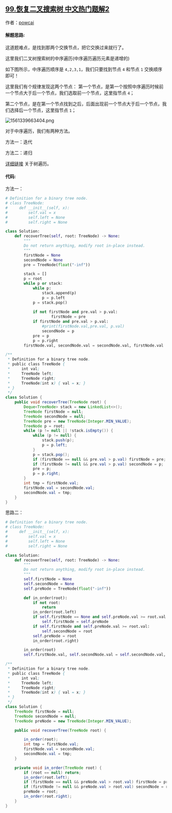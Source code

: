 ## [99.恢复二叉搜索树 中文热门题解2](https://leetcode.cn/problems/recover-binary-search-tree/solutions/100000/zhong-xu-bian-li-by-powcai)

作者：[powcai](https://leetcode.cn/u/powcai)
#### 解题思路:

这道题难点，是找到那两个交换节点，把它交换过来就行了。

这里我们二叉树搜索树的中序遍历(中序遍历遍历元素是递增的)

如下图所示，中序遍历顺序是 `4,2,3,1`，我们只要找到节点 `4` 和节点 `1` 交换顺序即可！

这里我们有个规律发现这两个节点：
第一个节点，是第一个按照中序遍历时候前一个节点大于后一个节点，我们选取前一个节点，这里指节点 `4`；

第二个节点，是在第一个节点找到之后，后面出现前一个节点大于后一个节点，我们选择后一个节点，这里指节点 `1`；


![1561339663404.png](https://pic.leetcode-cn.com/b4ee2fcef6391b0756e5d0e84540b448b9ac122a0efabc9ff505e4fdcdd3bc3c-1561339663404.png)

对于中序遍历，我们有两种方法。

方法一：迭代

方法二：递归

[详细链接](https://leetcode-cn.com/problems/binary-tree-inorder-traversal/solution/die-dai-he-di-gui-by-powcai/) 关于树遍历。

#### 代码:

方法一：

```Python [1]
# Definition for a binary tree node.
# class TreeNode:
#     def __init__(self, x):
#         self.val = x
#         self.left = None
#         self.right = None

class Solution:
    def recoverTree(self, root: TreeNode) -> None:
        """
        Do not return anything, modify root in-place instead.
        """
        firstNode = None
        secondNode = None
        pre = TreeNode(float("-inf"))

        stack = []
        p = root
        while p or stack:
            while p:
                stack.append(p)
                p = p.left
            p = stack.pop()
            
            if not firstNode and pre.val > p.val:
                    firstNode = pre
            if firstNode and pre.val > p.val:
                #print(firstNode.val,pre.val, p.val)
                secondNode = p
            pre = p
            p = p.right
        firstNode.val, secondNode.val = secondNode.val, firstNode.val
```



```Java [1]
/**
 * Definition for a binary tree node.
 * public class TreeNode {
 *     int val;
 *     TreeNode left;
 *     TreeNode right;
 *     TreeNode(int x) { val = x; }
 * }
 */
class Solution {
    public void recoverTree(TreeNode root) {
        Deque<TreeNode> stack = new LinkedList<>();
        TreeNode firstNode = null;
        TreeNode secondNode = null;
        TreeNode pre = new TreeNode(Integer.MIN_VALUE);
        TreeNode p = root;
        while (p != null || !stack.isEmpty()) {
            while (p != null) {
                stack.push(p);
                p = p.left;
            }
            p = stack.pop();
            if (firstNode == null && pre.val > p.val) firstNode = pre;
            if (firstNode != null && pre.val > p.val) secondNode = p;
            pre = p;
            p = p.right;
        }
        int tmp = firstNode.val;
        firstNode.val = secondNode.val;
        secondNode.val = tmp;
    }
}
```

思路二：

```Python [2]
# Definition for a binary tree node.
# class TreeNode:
#     def __init__(self, x):
#         self.val = x
#         self.left = None
#         self.right = None

class Solution:
    def recoverTree(self, root: TreeNode) -> None:
        """
        Do not return anything, modify root in-place instead.
        """
        self.firstNode = None
        self.secondNode = None
        self.preNode = TreeNode(float("-inf"))

        def in_order(root):
            if not root:
                return
            in_order(root.left)
            if self.firstNode == None and self.preNode.val >= root.val:
                self.firstNode = self.preNode
            if self.firstNode and self.preNode.val >= root.val:
                self.secondNode = root
            self.preNode = root
            in_order(root.right)

        in_order(root)
        self.firstNode.val, self.secondNode.val = self.secondNode.val, self.firstNode.val
```



```Java [2]
/**
 * Definition for a binary tree node.
 * public class TreeNode {
 *     int val;
 *     TreeNode left;
 *     TreeNode right;
 *     TreeNode(int x) { val = x; }
 * }
 */
class Solution {
    TreeNode firstNode = null;
    TreeNode secondNode = null;
    TreeNode preNode = new TreeNode(Integer.MIN_VALUE);

    public void recoverTree(TreeNode root) {

        in_order(root);
        int tmp = firstNode.val;
        firstNode.val = secondNode.val;
        secondNode.val = tmp;
    }

    private void in_order(TreeNode root) {
        if (root == null) return;
        in_order(root.left);
        if (firstNode == null && preNode.val > root.val) firstNode = preNode;
        if (firstNode != null && preNode.val > root.val) secondNode = root;
        preNode = root;
        in_order(root.right);
    }
}
```

